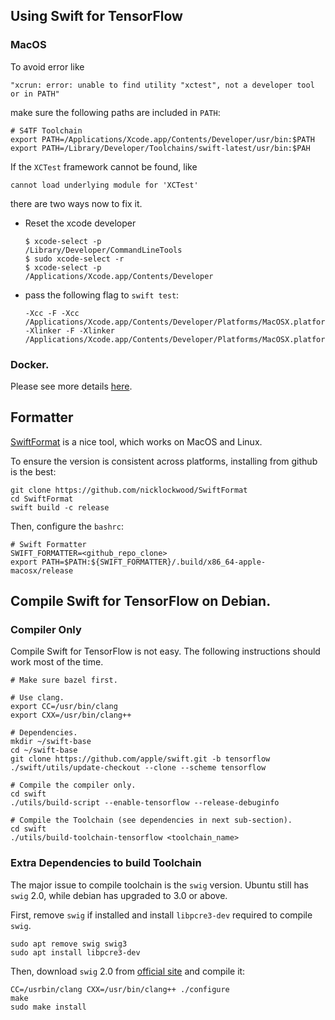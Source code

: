 ## Using Swift for TensorFlow

### MacOS

To avoid error like

    "xcrun: error: unable to find utility "xctest", not a developer tool or in PATH"

make sure the following paths are included in `PATH`:

    # S4TF Toolchain
    export PATH=/Applications/Xcode.app/Contents/Developer/usr/bin:$PATH
    export PATH=/Library/Developer/Toolchains/swift-latest/usr/bin:$PAH

If the `XCTest` framework cannot be found, like

    cannot load underlying module for 'XCTest'

there are two ways now to fix it.

- Reset the xcode developer

      $ xcode-select -p
      /Library/Developer/CommandLineTools
      $ sudo xcode-select -r
      $ xcode-select -p
      /Applications/Xcode.app/Contents/Developer

- pass the following flag to `swift test`:

      -Xcc -F -Xcc /Applications/Xcode.app/Contents/Developer/Platforms/MacOSX.platform/Developer/Library/Frameworks -Xlinker -F -Xlinker /Applications/Xcode.app/Contents/Developer/Platforms/MacOSX.platform/Developer/Library/Frameworks

### Docker.

Please see more details
[here](https://github.com/xiejw/dockerfiles/blob/master/doc/s4tf.md).

## Formatter

[SwiftFormat](https://github.com/nicklockwood/SwiftFormat) is a nice tool, which
works on MacOS and Linux.

To ensure the version is consistent across platforms, installing from github is
the best:

    git clone https://github.com/nicklockwood/SwiftFormat
    cd SwiftFormat
    swift build -c release

Then, configure the `bashrc`:

    # Swift Formatter
    SWIFT_FORMATTER=<github_repo_clone>
    export PATH=$PATH:${SWIFT_FORMATTER}/.build/x86_64-apple-macosx/release


## Compile Swift for TensorFlow on Debian.

### Compiler Only

Compile Swift for TensorFlow is not easy. The following instructions should work
most of the time.

    # Make sure bazel first.

    # Use clang.
    export CC=/usr/bin/clang
    export CXX=/usr/bin/clang++

    # Dependencies.
    mkdir ~/swift-base
    cd ~/swift-base
    git clone https://github.com/apple/swift.git -b tensorflow
    ./swift/utils/update-checkout --clone --scheme tensorflow

    # Compile the compiler only.
    cd swift
    ./utils/build-script --enable-tensorflow --release-debuginfo

    # Compile the Toolchain (see dependencies in next sub-section).
    cd swift
    ./utils/build-toolchain-tensorflow <toolchain_name>

### Extra Dependencies to build Toolchain

The major issue to compile toolchain is the `swig` version. Ubuntu still has
`swig` 2.0, while debian has upgraded to 3.0 or above.

First, remove `swig` if installed and install `libpcre3-dev` required to compile
`swig`.

    sudo apt remove swig swig3
    sudo apt install libpcre3-dev

Then, download `swig` 2.0 from
[official site](https://sourceforge.net/projects/swig/files/swig/swig-2.0.12/)
and compile it:

    CC=/usrbin/clang CXX=/usr/bin/clang++ ./configure
    make
    sudo make install

